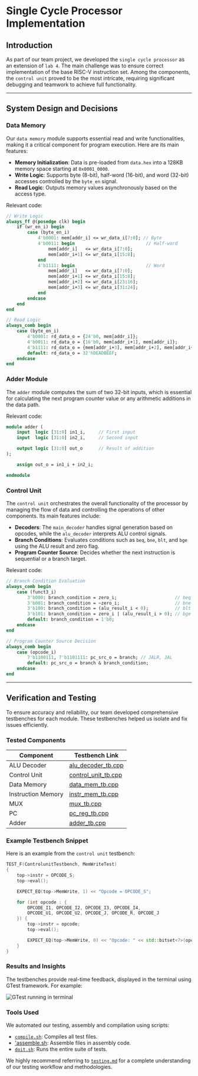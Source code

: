 # Single Cycle Processor Implementation

## Introduction

As part of our team project, we developed the `single cycle processor` as an extension of `lab 4`. The main challenge was to ensure correct implementation of the base RISC-V instruction set. Among the components, the `control unit` proved to be the most intricate, requiring significant debugging and teamwork to achieve full functionality.

---

## System Design and Decisions

### Data Memory

Our `data memory` module supports essential read and write functionalities, making it a critical component for program execution. Here are its main features:

- **Memory Initialization**: Data is pre-loaded from `data.hex` into a 128KB memory space starting at `0x0001_0000`.
- **Write Logic**: Supports byte (8-bit), half-word (16-bit), and word (32-bit) accesses controlled by the `byte_en` signal.
- **Read Logic**: Outputs memory values asynchronously based on the access type.

Relevant code:

```systemverilog
// Write Logic
always_ff @(posedge clk) begin
    if (wr_en_i) begin
        case (byte_en_i)
            4'b0001: mem[addr_i] <= wr_data_i[7:0]; // Byte
            4'b0011: begin                           // Half-word
                mem[addr_i]   <= wr_data_i[7:0];
                mem[addr_i+1] <= wr_data_i[15:8];
            end
            4'b1111: begin                           // Word
                mem[addr_i]   <= wr_data_i[7:0];
                mem[addr_i+1] <= wr_data_i[15:8];
                mem[addr_i+2] <= wr_data_i[23:16];
                mem[addr_i+3] <= wr_data_i[31:24];
            end
        endcase
    end
end

// Read Logic
always_comb begin
    case (byte_en_i)
        4'b0001: rd_data_o = {24'b0, mem[addr_i]};
        4'b0011: rd_data_o = {16'b0, mem[addr_i+1], mem[addr_i]};
        4'b1111: rd_data_o = {mem[addr_i+3], mem[addr_i+2], mem[addr_i+1], mem[addr_i]};
        default: rd_data_o = 32'hDEADBEEF;
    endcase
end
```

### Adder Module

The `adder` module computes the sum of two 32-bit inputs, which is essential for calculating the next program counter value or any arithmetic additions in the data path.

Relevant code:

```systemverilog
module adder (
    input  logic [31:0] in1_i,     // First input 
    input  logic [31:0] in2_i,     // Second input

    output logic [31:0] out_o      // Result of addition
);

    assign out_o = in1_i + in2_i;

endmodule
```

### Control Unit

The `control unit` orchestrates the overall functionality of the processor by managing the flow of data and controlling the operations of other components. Its main features include:

- **Decoders**: The `main_decoder` handles signal generation based on opcodes, while the `alu_decoder` interprets ALU control signals.
- **Branch Conditions**: Evaluates conditions such as `beq`, `bne`, `blt`, and `bge` using the ALU result and zero flag.
- **Program Counter Source**: Decides whether the next instruction is sequential or a branch target.

Relevant code:

```systemverilog
// Branch Condition Evaluation
always_comb begin
    case (funct3_i)
        3'b000: branch_condition = zero_i;                      // beq
        3'b001: branch_condition = ~zero_i;                     // bne
        3'b100: branch_condition = (alu_result_i < 0);          // blt
        3'b101: branch_condition = zero_i | (alu_result_i > 0); // bge
        default: branch_condition = 1'b0;
    endcase
end

// Program Counter Source Decision
always_comb begin
    case (opcode_i)
        7'b1100111, 7'b1101111: pc_src_o = branch; // JALR, JAL
        default: pc_src_o = branch & branch_condition;
    endcase
end
```

---

## Verification and Testing

To ensure accuracy and reliability, our team developed comprehensive testbenches for each module. These testbenches helped us isolate and fix issues efficiently.

### Tested Components

| Component         | Testbench Link                              |
|--------------------|---------------------------------------------|
| ALU Decoder           | [alu_decoder_tb.cpp](https://github.com/arlo-wang/Group-9-RISC-V/blob/324bc3467f4f3e549d0815188c012babf34bc20d/tb/tests/alu_decoder_tb.cpp)      |
| Control Unit       | [control_unit_tb.cpp](https://github.com/arlo-wang/Group-9-RISC-V/blob/86cf5848d7f4e772fd9e4a8678261f989a5cf68a/tb/tests/control_unit_tb.cpp) |
| Data Memory        | [data_mem_tb.cpp](https://github.com/arlo-wang/Group-9-RISC-V/blob/4f32ed7df8a7603b5adbb3edb4d536253bae9f51/tb/tests/data_mem_tb.cpp) |
| Instruction Memory | [instr_mem_tb.cpp](https://github.com/arlo-wang/Group-9-RISC-V/blob/a2d726543c52e057fb0a026248875376f2c68c53/tb/tests/instr_mem_tb.cpp) |
| MUX               | [mux_tb.cpp](https://github.com/arlo-wang/Group-9-RISC-V/blob/2eb831bd24a64c5b2f4a5a5411ec3d6eb7c8c527/tb/tests/mux_tb.cpp)      |
| PC                | [pc_reg_tb.cpp](https://github.com/arlo-wang/Group-9-RISC-V/blob/4013c2105f6817d3c1a554274c253f0368746361/tb/tests/pc_reg_tb.cpp) |
| Adder             | [adder_tb.cpp](https://github.com/arlo-wang/Group-9-RISC-V/blob/f25fd6ecaba17446dcbd4e9806f19cb94ec0f833/tb/tests/adder_tb.cpp)  |

### Example Testbench Snippet

Here is an example from the `control unit` testbench:

```cpp
TEST_F(ControlunitTestbench, MemWriteTest)
{   
    top->instr = OPCODE_S;
    top->eval();

    EXPECT_EQ(top->MemWrite, 1) << "Opcode = OPCODE_S";

    for (int opcode : { 
        OPCODE_I1, OPCODE_I2, OPCODE_I3, OPCODE_I4, 
        OPCODE_U1, OPCODE_U2, OPCODE_J, OPCODE_R, OPCODE_J
    }) {
        top->instr = opcode;
        top->eval();

        EXPECT_EQ(top->MemWrite, 0) << "Opcode: " << std::bitset<7>(opcode);
    }
}
```

### Results and Insights

The testbenches provide real-time feedback, displayed in the terminal using GTest framework. For example:

![GTest running in terminal](https://github.com/arlo-wang/Group-9-RISC-V/blob/d776168133eeb58535a147414466b1a51ab4ccf6/images/TestEvidence/control_unit_passed.png)

### Tools Used

We automated our testing, assembly and compilation using scripts:
- [`compile.sh`](https://github.com/arlo-wang/Group-9-RISC-V/blob/cf0309a3ca4fe3aef04c7f250cae50c1fadccee6/tb/compile.sh): Compiles all test files.
- ['assemble.sh](https://github.com/arlo-wang/Group-9-RISC-V/blob/215fcad2d064c5878c878fff544aca5e000a8df8/tb/assemble.sh): Assemble files in assembly code.
- [`doit.sh`](https://github.com/arlo-wang/Group-9-RISC-V/blob/4013c2105f6817d3c1a554274c253f0368746361/tb/doit.sh): Runs the entire suite of tests.

We highly recommend referring to [`testing.md`](https://github.com/arlo-wang/Group-9-RISC-V/blob/main/team_statements/testing.md) for a complete understanding of our testing workflow and methodologies.
